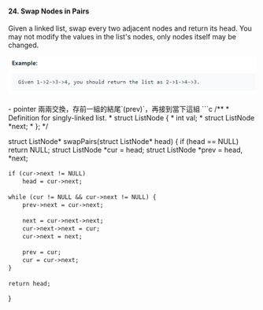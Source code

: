 #### 24. Swap Nodes in Pairs
Given a linked list, swap every two adjacent nodes and return its head.
You may not modify the values in the list's nodes, only nodes itself may be changed.

<p align="center">
    <img src="https://github.com/asli18/leetcode/blob/master/024_example.png?raw=true" alt="024_example"/>
</p>
- pointer 兩兩交換，存前一組的結尾`(prev)`，再接到當下這組
```c
/**
 * Definition for singly-linked list.
 * struct ListNode {
 *     int val;
 *     struct ListNode *next;
 * };
 */

struct ListNode* swapPairs(struct ListNode* head)
{
    if (head == NULL)
        return NULL;
    struct ListNode *cur = head;
    struct ListNode *prev = head, *next;

    if (cur->next != NULL)
        head = cur->next;

    while (cur != NULL && cur->next != NULL) {
        prev->next = cur->next;

        next = cur->next->next;
        cur->next->next = cur;
        cur->next = next;

        prev = cur;
        cur = cur->next;
    }

    return head;
}
```
